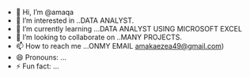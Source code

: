 - 👋 Hi, I’m @amaqa
- 👀 I’m interested in ..DATA ANALYST.
- 🌱 I’m currently learning ...DATA ANALYST USING MICROSOFT EXCEL
- 💞️ I’m looking to collaborate on ..MANY PROJECTS.
- 📫 How to reach me ...ONMY EMAIL amakaezea49@gmail.com)
- 😄 Pronouns: ...
- ⚡ Fun fact:   ...

<!---
amaqa/amaqa is a ✨ special ✨ repository because its `README.md` (this file) appears on your GitHub profile.
You can click the Preview link to take a look at your changes.
--->
